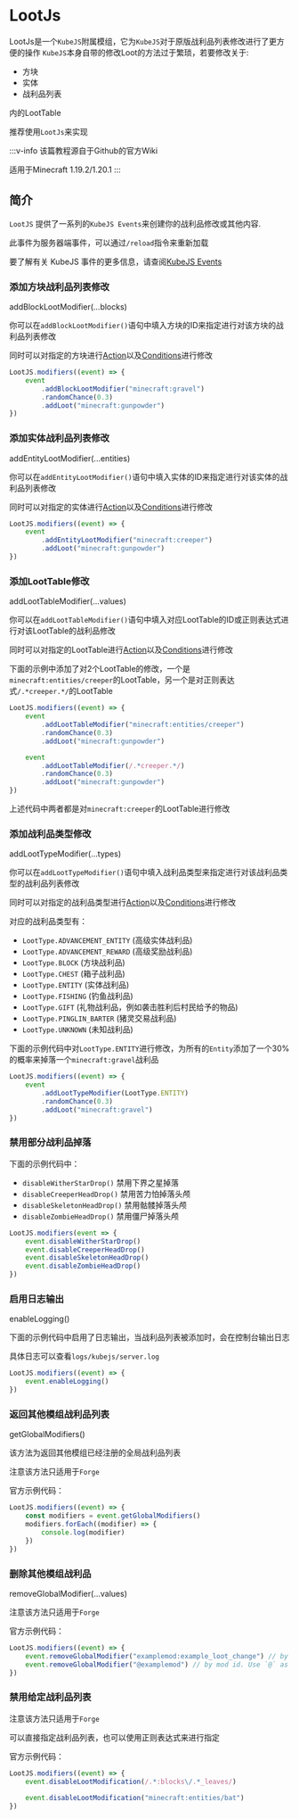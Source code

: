 # LootJs
LootJs是一个`KubeJS`附属模组，它为`KubeJS`对于原版战利品列表修改进行了更方便的操作
`KubeJS`本身自带的修改Loot的方法过于繁琐，若要修改关于:
- 方块
- 实体
- 战利品列表

内的LootTable

推荐使用`LootJs`来实现

:::v-info
该篇教程源自于Github的官方Wiki

适用于Minecraft 1.19.2/1.20.1
:::

## 简介
`LootJS` 提供了一系列的`KubeJS Events`来创建你的战利品修改或其他内容.

此事件为服务器端事件，可以通过`/reload`指令来重新加载

要了解有关 KubeJS 事件的更多信息，请查阅[KubeJS Events](https://kubejs.com/)

### 添加方块战利品列表修改
addBlockLootModifier(...blocks)

你可以在`addBlockLootModifier()`语句中填入方块的ID来指定进行对该方块的战利品列表修改

同时可以对指定的方块进行[Action](LootJs.md)以及[Conditions](Conditions.md)进行修改
```js
LootJS.modifiers((event) => {
    event
        .addBlockLootModifier("minecraft:gravel")
        .randomChance(0.3)
        .addLoot("minecraft:gunpowder")
})
```
### 添加实体战利品列表修改
addEntityLootModifier(...entities)

你可以在`addEntityLootModifier()`语句中填入实体的ID来指定进行对该实体的战利品列表修改

同时可以对指定的实体进行[Action](LootJs.md)以及[Conditions](Conditions.md)进行修改
```js
LootJS.modifiers((event) => {
    event
        .addEntityLootModifier("minecraft:creeper")
        .addLoot("minecraft:gunpowder")
})
```
### 添加LootTable修改
addLootTableModifier(...values)

你可以在`addLootTableModifier()`语句中填入对应LootTable的ID或正则表达式进行对该LootTable的战利品修改

同时可以对指定的LootTable进行[Action](LootJs.md)以及[Conditions](Conditions.md)进行修改

下面的示例中添加了对2个LootTable的修改，一个是`minecraft:entities/creeper`的LootTable，另一个是对正则表达式`/.*creeper.*/`的LootTable


```js
LootJS.modifiers((event) => {
    event
        .addLootTableModifier("minecraft:entities/creeper")
        .randomChance(0.3)
        .addLoot("minecraft:gunpowder")

    event
        .addLootTableModifier(/.*creeper.*/)
        .randomChance(0.3)
        .addLoot("minecraft:gunpowder")
})
```

上述代码中两者都是对`minecraft:creeper`的LootTable进行修改

### 添加战利品类型修改
addLootTypeModifier(...types)

你可以在`addLootTypeModifier()`语句中填入战利品类型来指定进行对该战利品类型的战利品列表修改

同时可以对指定的战利品类型进行[Action](LootJs.md)以及[Conditions](Conditions.md)进行修改

对应的战利品类型有：
- `LootType.ADVANCEMENT_ENTITY` (高级实体战利品)
- `LootType.ADVANCEMENT_REWARD` (高级奖励战利品)
- `LootType.BLOCK` (方块战利品)
- `LootType.CHEST` (箱子战利品)
- `LootType.ENTITY` (实体战利品)
- `LootType.FISHING` (钓鱼战利品)
- `LootType.GIFT` (礼物战利品，例如袭击胜利后村民给予的物品)
- `LootType.PINGLIN_BARTER` (猪灵交易战利品)
- `LootType.UNKNOWN` (未知战利品)

下面的示例代码中对`LootType.ENTITY`进行修改，为所有的`Entity`添加了一个30%的概率来掉落一个`minecraft:gravel`战利品

```js
LootJS.modifiers((event) => {
    event
        .addLootTypeModifier(LootType.ENTITY)
        .randomChance(0.3)
        .addLoot("minecraft:gravel")
})
```
### 禁用部分战利品掉落

下面的示例代码中：
- `disableWitherStarDrop()` 禁用下界之星掉落
- `disableCreeperHeadDrop()` 禁用苦力怕掉落头颅
- `disableSkeletonHeadDrop()` 禁用骷髅掉落头颅
- `disableZombieHeadDrop()` 禁用僵尸掉落头颅

```js
LootJS.modifiers(event => {
    event.disableWitherStarDrop()
    event.disableCreeperHeadDrop()
    event.disableSkeletonHeadDrop()
    event.disableZombieHeadDrop()
})
```
### 启用日志输出
enableLogging()

下面的示例代码中启用了日志输出，当战利品列表被添加时，会在控制台输出日志

具体日志可以查看`logs/kubejs/server.log`

```js
LootJS.modifiers((event) => {
    event.enableLogging()
})
```
### 返回其他模组战利品列表
getGlobalModifiers()

该方法为返回其他模组已经注册的全局战利品列表

注意该方法只适用于`Forge`

官方示例代码：
```js
LootJS.modifiers((event) => {
    const modifiers = event.getGlobalModifiers()
    modifiers.forEach((modifier) => {
        console.log(modifier)
    })
})
```
### 删除其他模组战利品
removeGlobalModifier(...values)

注意该方法只适用于`Forge`

官方示例代码：
```js
LootJS.modifiers((event) => {
    event.removeGlobalModifier("examplemod:example_loot_change") // by location
    event.removeGlobalModifier("@examplemod") // by mod id. Use `@` as prefix
})
```
### 禁用给定战利品列表

注意该方法只适用于`Forge`

可以直接指定战利品列表，也可以使用正则表达式来进行指定

官方示例代码：
```js
LootJS.modifiers((event) => {
    event.disableLootModification(/.*:blocks\/.*_leaves/)
    
    event.disableLootModification("minecraft:entities/bat")
})
```
